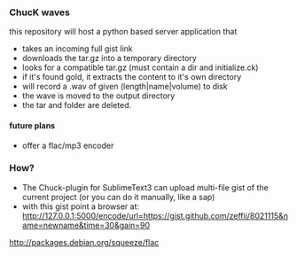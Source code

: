### ChucK waves  

this repository will host a python based server application that 

- takes an incoming full gist link
- downloads the tar.gz into a temporary directory
- looks for a compatible tar.gz (must contain a dir and initialize.ck)
- if it's found gold, it extracts the content to it's own directory
- will record a .wav of given (length|name|volume) to disk
- the wave is moved to the output directory
- the tar and folder are deleted.

#### future plans   
- offer a flac/mp3 encoder

### How?  
- The Chuck-plugin for SublimeText3 can upload multi-file gist of the current project (or you can do it manually, like a sap) 
- with this gist point a browser at:  
    http://127.0.0.1:5000/encode/url=https://gist.github.com/zeffii/8021115&name=newname&time=30&gain=90

http://packages.debian.org/squeeze/flac

